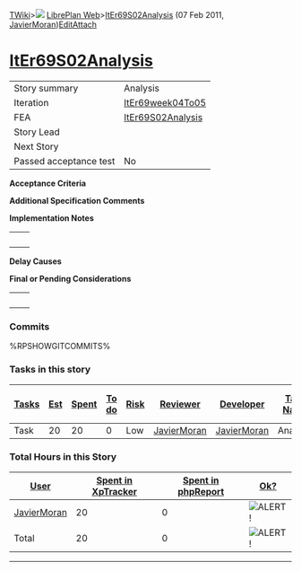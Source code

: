 [TWiki](Main_WebHome)&gt;![](/twiki/pub/TWiki/TWikiDocGraphics/web-bg-small.gif) [LibrePlan Web](LibrePlan_WebHome)&gt;[ItEr69S02Analysis](LibrePlan_ItEr69S02Analysis "Topic revision: 2 (07 Feb 2011 - 10:28:53)") (07 Feb 2011, [JavierMoran](Main_JavierMoran))[Edit](LibrePlan_ItEr69S02Analysis?t=1520343654 "Edit this topic text")[Attach](/twiki/bin/attach/LibrePlan/ItEr69S02Analysis "Attach an image or document to this topic")  

 [ItEr69S02Analysis](LibrePlan_ItEr69S02Analysis)
=================================================

|                        |                                                  |
|------------------------|--------------------------------------------------|
| Story summary          | Analysis                                         |
| Iteration              | [ItEr69week04To05](LibrePlan_ItEr69week04To05)   |
| FEA                    | [ItEr69S02Analysis](LibrePlan_ItEr69S02Analysis) |
| Story Lead             |                                                  |
| Next Story             |                                                  |
| Passed acceptance test | No                                               |

**Acceptance Criteria**

**Additional Specification Comments**

**Implementation Notes**

|     |     |
|-----|-----|
|     |     |

**Delay Causes**

**Final or Pending Considerations**

|     |     |
|-----|-----|
|     |     |

###  Commits

%RPSHOWGITCOMMITS%

###  Tasks in this story

| [Tasks](LibrePlan_ItEr69S02Analysis?sortcol=0;table=2;up=0#sorted_table "Sort by this column") | [Est](LibrePlan_ItEr69S02Analysis?sortcol=1;table=2;up=0#sorted_table "Sort by this column") | [Spent](LibrePlan_ItEr69S02Analysis?sortcol=2;table=2;up=0#sorted_table "Sort by this column") | [To do](LibrePlan_ItEr69S02Analysis?sortcol=3;table=2;up=0#sorted_table "Sort by this column") | [Risk](LibrePlan_ItEr69S02Analysis?sortcol=4;table=2;up=0#sorted_table "Sort by this column") | [Reviewer](LibrePlan_ItEr69S02Analysis?sortcol=5;table=2;up=0#sorted_table "Sort by this column") | [Developer](LibrePlan_ItEr69S02Analysis?sortcol=6;table=2;up=0#sorted_table "Sort by this column") | [Task Name](LibrePlan_ItEr69S02Analysis?sortcol=7;table=2;up=0#sorted_table "Sort by this column") | [Start Date](LibrePlan_ItEr69S02Analysis?sortcol=8;table=2;up=0#sorted_table "Sort by this column") | [Est End Date](LibrePlan_ItEr69S02Analysis?sortcol=9;table=2;up=0#sorted_table "Sort by this column") | [End Date](LibrePlan_ItEr69S02Analysis?sortcol=10;table=2;up=0#sorted_table "Sort by this column") |
|------------------------------------------------------------------------------------------------|----------------------------------------------------------------------------------------------|------------------------------------------------------------------------------------------------|------------------------------------------------------------------------------------------------|-----------------------------------------------------------------------------------------------|---------------------------------------------------------------------------------------------------|----------------------------------------------------------------------------------------------------|----------------------------------------------------------------------------------------------------|-----------------------------------------------------------------------------------------------------|-------------------------------------------------------------------------------------------------------|----------------------------------------------------------------------------------------------------|
| Task                                                                                           | 20                                                                                           | 20                                                                                             | 0                                                                                              | Low                                                                                           | [JavierMoran](Main_JavierMoran)                                                                   | [JavierMoran](Main_JavierMoran)                                                                    | Analysis                                                                                           |                                                                                                     |                                                                                                       |                                                                                                    |

###  Total Hours in this Story

| [User](LibrePlan_ItEr69S02Analysis?sortcol=0;table=3;up=0#sorted_table "Sort by this column") | [Spent in XpTracker](LibrePlan_ItEr69S02Analysis?sortcol=1;table=3;up=0#sorted_table "Sort by this column") | [Spent in phpReport](LibrePlan_ItEr69S02Analysis?sortcol=2;table=3;up=0#sorted_table "Sort by this column") | [Ok?](LibrePlan_ItEr69S02Analysis?sortcol=3;table=3;up=0#sorted_table "Sort by this column") |
|-----------------------------------------------------------------------------------------------|-------------------------------------------------------------------------------------------------------------|-------------------------------------------------------------------------------------------------------------|----------------------------------------------------------------------------------------------|
| [JavierMoran](Main_JavierMoran)                                                               | 20                                                                                                          | 0                                                                                                           | ![ALERT!](/twiki/pub/TWiki/TWikiDocGraphics/warning.gif "ALERT!")                            |
| Total                                                                                         | 20                                                                                                          | 0                                                                                                           | ![ALERT!](/twiki/pub/TWiki/TWikiDocGraphics/warning.gif "ALERT!")                            |

------------------------------------------------------------------------
